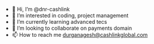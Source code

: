 - 👋 Hi, I’m @dnr-cashlink
- 👀 I’m interested in coding, project management
- 🌱 I’m currently learning advanced tecs
- 💞️ I’m looking to collaborate on payments domain
- 📫 How to reach me durganagesh@cashlinkglobal.com 

<!---
dnr-cashlink/dnr-cashlink is a ✨ special ✨ repository because its `README.md` (this file) appears on your GitHub profile.
You can click the Preview link to take a look at your changes.
--->
